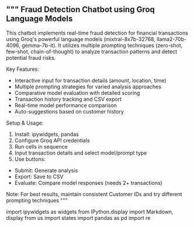 """
Fraud Detection Chatbot using Groq Language Models
------------------------------------------------
This chatbot implements real-time fraud detection for financial transactions using Groq's powerful 
language models (mixtral-8x7b-32768, llama2-70b-4096, gemma-7b-it). It utilizes multiple prompting 
techniques (zero-shot, few-shot, chain-of-thought) to analyze transaction patterns and detect potential 
fraud risks.

Key Features:
- Interactive input for transaction details (amount, location, time)
- Multiple prompting strategies for varied analysis approaches 
- Comparative model evaluation with detailed scoring
- Transaction history tracking and CSV export
- Real-time model performance comparison
- Auto-suggestions based on customer history

Setup & Usage:
1. Install: ipywidgets, pandas
2. Configure Groq API credentials
3. Run cells in sequence
4. Input transaction details and select model/prompt type
5. Use buttons:
  - Submit: Generate analysis
  - Export: Save to CSV
  - Evaluate: Compare model responses (needs 2+ transactions)

Note: For best results, maintain consistent Customer IDs and try different prompting techniques
"""

import ipywidgets as widgets
from IPython.display import Markdown, display
from us import states
import pandas as pd
import re
